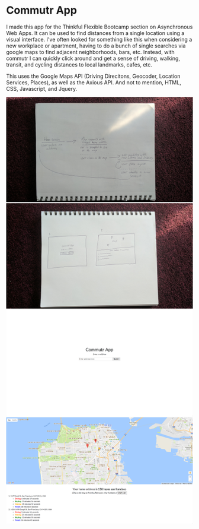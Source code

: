 # Commutr App

I made this app for the Thinkful Flexible Bootcamp section on Asynchronous Web Apps. It can be used to find distances from a single location using a visual interface. I've often looked for something like this when considering a new workplace or apartment, having to do a bunch of single searches via google maps to find adjacent neighborhoods, bars, etc. Instead, with commutr I can quickly click around and get a sense of driving, walking, transit, and cycling distances to local landmarks, cafes, etc.

This uses the Google Maps API (Driving Direcitons, Geocoder, Location Services, Places), as well as the Axious API. And not to mention, HTML, CSS, Javascript, and Jquery.

![Commutr UI Flow](https://github.com/andymbryant/commutr/blob/master/IMG_20170922_085528.jpg)
![Commutr Wireframe](https://github.com/andymbryant/commutr/blob/master/IMG_20170922_085928.jpg)
![Screenshot 1](https://github.com/andymbryant/commutr/blob/master/Screen%20Shot%202017-09-22%20at%202.42.24%20PM.png)
![screenshot 2](https://github.com/andymbryant/commutr/blob/master/Screen%20Shot%202017-09-22%20at%202.43.10%20PM.png)
